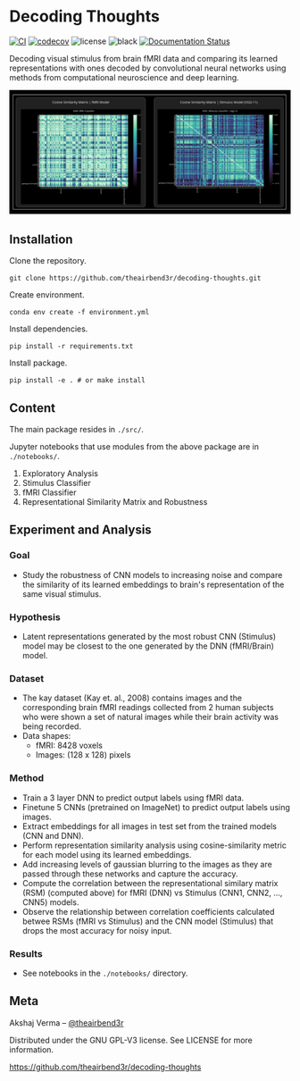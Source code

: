 # Decoding Thoughts

[![CI](https://github.com/theairbend3r/decoding-thoughts/actions/workflows/gh-actions-ci.yml/badge.svg)](https://github.com/theairbend3r/decoding-thoughts/actions/workflows/gh-actions-ci.yml) [![codecov](https://codecov.io/gh/theairbend3r/decoding-thoughts/branch/main/graph/badge.svg?token=XHMQYQ4MFX)](https://codecov.io/gh/theairbend3r/decoding-thoughts) ![license](https://img.shields.io/github/license/theairbend3r/decoding-thoughts?color=lightgrey) ![black](https://img.shields.io/badge/code%20style-black-black) [![Documentation Status](https://readthedocs.org/projects/decoding-thoughts/badge/?version=latest)](https://decoding-thoughts.readthedocs.io/en/latest/?badge=latest)

Decoding visual stimulus from brain fMRI data and comparing its learned representations with ones decoded by convolutional neural networks using methods from computational neuroscience and deep learning.

![decoding-thoughts](./docs/decoding-thoughts.png)

## Installation

Clone the repository.

```
git clone https://github.com/theairbend3r/decoding-thoughts.git
```

Create environment.

```
conda env create -f environment.yml
```

Install dependencies.

```
pip install -r requirements.txt
```

Install package.

```
pip install -e . # or make install
```


## Content

The main package resides in `./src/`.

Jupyter notebooks that use modules from the above package are in `./notebooks/`.

1. Exploratory Analysis
2. Stimulus Classifier
3. fMRI Classifier
4. Representational Similarity Matrix and Robustness

## Experiment and Analysis

### Goal

- Study the robustness of CNN models to increasing noise and compare the similarity of its learned embeddings to brain's representation of the same visual stimulus.

### Hypothesis

- Latent representations generated by the most robust CNN (Stimulus) model may be closest to the one generated by the DNN (fMRI/Brain) model.

### Dataset

- The kay dataset (Kay et. al., 2008) contains images and the corresponding brain fMRI readings collected from 2 human subjects who were shown a set of natural images while their brain activity was being recorded.
- Data shapes:
  - fMRI: 8428 voxels
  - Images: (128 x 128) pixels

### Method

- Train a 3 layer DNN to predict output labels using fMRI data.
- Finetune 5 CNNs (pretrained on ImageNet) to predict output labels using images.
- Extract embeddings for all images in test set from the trained models (CNN and DNN).
- Perform representation similarity analysis using cosine-similarity metric for each model using its learned embeddings.
- Add increasing levels of gaussian blurring to the images as they are passed through these networks and capture the accuracy.
- Compute the correlation between the representational similary matrix (RSM) (computed above) for fMRI (DNN) vs Stimulus (CNN1, CNN2, ..., CNN5) models.
- Observe the relationship between correlation coefficients calculated betwee RSMs (fMRI vs Stimulus) and the CNN model (Stimulus) that drops the most accuracy for noisy input.

### Results

- See notebooks in the `./notebooks/` directory.

## Meta

Akshaj Verma – [@theairbend3r](https://twitter.com/theairbend3r)

Distributed under the GNU GPL-V3 license. See LICENSE for more information.

https://github.com/theairbend3r/decoding-thoughts
